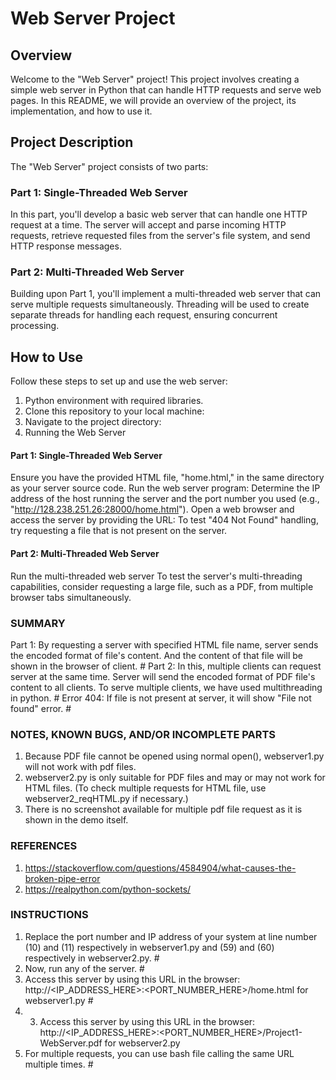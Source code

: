 # Web Server Project
## Overview
Welcome to the "Web Server" project! This project involves creating a simple web server in Python that can handle HTTP requests and serve web pages. In this README, we will provide an overview of the project, its implementation, and how to use it.

## Project Description
The "Web Server" project consists of two parts:

### Part 1: Single-Threaded Web Server
In this part, you'll develop a basic web server that can handle one HTTP request at a time.
The server will accept and parse incoming HTTP requests, retrieve requested files from the server's file system, and send HTTP response messages.
### Part 2: Multi-Threaded Web Server
Building upon Part 1, you'll implement a multi-threaded web server that can serve multiple requests simultaneously.
Threading will be used to create separate threads for handling each request, ensuring concurrent processing.

## How to Use
Follow these steps to set up and use the web server:
1. Python environment with required libraries.
2. Clone this repository to your local machine:
3. Navigate to the project directory:
4. Running the Web Server
  #### Part 1: Single-Threaded Web Server
  Ensure you have the provided HTML file, "home.html," in the same directory as your server source code.
  Run the web server program:
  Determine the IP address of the host running the server and the port number you used (e.g., "http://128.238.251.26:28000/home.html").
  Open a web browser and access the server by providing the URL:
  To test "404 Not Found" handling, try requesting a file that is not present on the server.

  #### Part 2: Multi-Threaded Web Server
  Run the multi-threaded web server
  To test the server's multi-threading capabilities, consider requesting a large file, such as a PDF, from multiple browser tabs simultaneously.


### SUMMARY

Part 1: By requesting a server with specified HTML file name, server sends the encoded format of file's content. And the content of that file will be shown in the browser of client. #
Part 2: In this, multiple clients can request server at the same time. Server will send the encoded format of PDF file's content to all clients. To serve multiple clients, we have used multithreading in python. #
Error 404: If file is not present at server, it will show "File not found" error. #

### NOTES, KNOWN BUGS, AND/OR INCOMPLETE PARTS

[Add any notes you have here and/or any parts of the project you were not able to complete]: #
1. Because PDF file cannot be opened using normal open(), webserver1.py will not work with pdf files. 
2. webserver2.py is only suitable for PDF files and may or may not work for HTML files. (To check multiple requests for HTML file, use webserver2_reqHTML.py if necessary.)
3. There is no screenshot available for multiple pdf file request as it is shown in the demo itself.

### REFERENCES

1. https://stackoverflow.com/questions/4584904/what-causes-the-broken-pipe-error
2. https://realpython.com/python-sockets/

### INSTRUCTIONS

1. Replace the port number and IP address of your system at line number (10) and (11) respectively in webserver1.py and (59) and (60) respectively in webserver2.py. #
2. Now, run any of the server. #
3. Access this server by using this URL in the browser: http://<IP_ADDRESS_HERE>:<PORT_NUMBER_HERE>/home.html for webserver1.py #
4. 3. Access this server by using this URL in the browser: http://<IP_ADDRESS_HERE>:<PORT_NUMBER_HERE>/Project1-WebServer.pdf for webserver2.py
5. For multiple requests, you can use bash file calling the same URL multiple times. #
